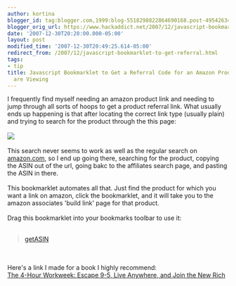 ```yaml
---
author: kortina
blogger_id: tag:blogger.com,1999:blog-5518298822864690168.post-4954263465432580687
blogger_orig_url: https://www.hackaddict.net/2007/12/javascript-bookmarklet-to-get-referral.html
date: '2007-12-30T20:20:00.000-05:00'
layout: post
modified_time: '2007-12-30T20:49:25.614-05:00'
redirect_from: /2007/12/javascript-bookmarklet-to-get-referral.html
tags:
- tip
title: Javascript Bookmarklet to Get a Referral Code for an Amazon Product Page you
  are Viewing
---
```


I frequently find myself needing an amazon product link and needing to jump through all sorts of hoops to get a product referral link.  What usually ends up happening is that after locating the correct link type (usually plain) and trying to search for the product through the this page:<br/><br/><img src="http://content.screencast.com/media/b7b90b33-fa07-42ad-ac29-def1b0ec1c32_5e452931-40a1-4238-bb2d-fdbc01f61523_static_0_0_00000057.png"/><br/><br/>This search never seems to work as well as the regular search on <a href="http://amazon.com/">amazon.com</a>, so I end up going there, searching for the product, copying the ASIN out of the url, going bakc to the affiliates search page, and pasting the ASIN in there.<br/><br/>This bookmarklet automates all that.  Just find the product for which you want a link on amazon, click the bookmarklet, and it will take you to the amazon associates 'build link' page for that product.<br/><br/>Drag this bookmarklet into your bookmarks toolbar to use it:<br/><br/><blockquote><a href="javascript:var%20re%3D%2F%5C%2F%28%5B0-9A-Z%5D%7B10%2C10%7D%29%5B%5C%2F%5C%3F%5D%3F%2Fi%3B%20var%20m%20%3D%20location.toString%28%29.match%28re%29%3B%20if%20%28m%20%21%3D%20null%29%20%7B%20location%20%3D%20%27http%3A%2F%2Fassociates.amazon.com%2Fgp%2Fassociates%2Fnetwork%2Fbuild-links%2Findividual%2Fget-html.html%3Fasin%3D%27%2Bm%5B1%5D%2B%27%26linkType%3Dstatic-text%27%3B%20%7D%20else%20%7Balert%28%22Could%20not%20parse%20ASIN%22%29%3B%20%7D">getASIN</a></blockquote><br/><br/>Here's a link I made for a book I highly recommend:<br/><a href="http://www.amazon.com/gp/product/0307353133?ie=UTF8&amp;tag=kortina-grease-20&amp;linkCode=as2&amp;camp=1789&amp;creative=9325&amp;creativeASIN=0307353133">The 4-Hour Workweek: Escape 9-5, Live Anywhere, and Join the New Rich</a><img alt="" border="0" height="1" src="http://www.assoc-amazon.com/e/ir?t=kortina-grease-20&amp;l=as2&amp;o=1&amp;a=0307353133" style="border:none !important; margin:0px !important;" width="1"/>